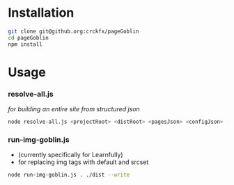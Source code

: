 # Installation
```bash
git clone git@github.org:crckfx/pageGoblin
cd pageGoblin
npm install
```

# Usage

### resolve-all.js
*for building an entire site from structured json*
```bash
node resolve-all.js <projectRoot> <distRoot> <pagesJson> <configJson> [--write] [--clean] [--verbose]
```

### run-img-goblin.js
- (currently specifically for Learnfully)
- for replacing img tags with default and srcset

```bash
node run-img-goblin.js . ./dist --write
```